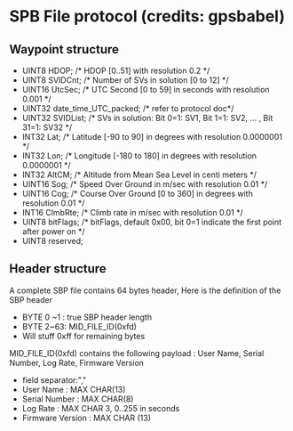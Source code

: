 #  SPB File protocol (credits: gpsbabel)

## Waypoint structure

- UINT8 HDOP;        /* HDOP [0..51] with resolution 0.2 */
- UINT8 SVIDCnt;        /* Number of SVs in solution [0 to 12] */
- UINT16 UtcSec;        /* UTC Second [0 to 59] in seconds with resolution 0.001 */
- UINT32 date_time_UTC_packed; /* refer to protocol doc*/
- UINT32 SVIDList;    /* SVs in solution:  Bit 0=1: SV1, Bit 1=1: SV2, ... , Bit 31=1: SV32 */
- INT32 Lat;            /* Latitude [-90 to 90] in degrees with resolution 0.0000001 */
- INT32 Lon;            /* Longitude [-180 to 180] in degrees with resolution 0.0000001 */
- INT32 AltCM;            /* Altitude from Mean Sea Level in centi meters */
- UINT16 Sog;            /* Speed Over Ground in m/sec with resolution 0.01 */
- UINT16 Cog;            /* Course Over Ground [0 to 360] in degrees with resolution 0.01 */
- INT16 ClmbRte;        /* Climb rate in m/sec with resolution 0.01 */
- UINT8 bitFlags;     /* bitFlags, default 0x00,    bit 0=1 indicate the first point after power on */
- UINT8 reserved;

## Header structure

A complete SBP file contains 64 bytes header,
Here is the definition of the SBP header
- BYTE 0 ~1 : true SBP header length
- BYTE 2~63:  MID_FILE_ID(0xfd)
- Will stuff 0xff for remaining bytes

MID_FILE_ID(0xfd) contains the following payload :
  User Name, Serial Number, Log Rate, Firmware Version
- field separator:","
- User Name : MAX CHAR(13)
- Serial Number : MAX CHAR(8)
- Log Rate : MAX CHAR 3, 0..255 in seconds
- Firmware Version  :  MAX CHAR (13)
